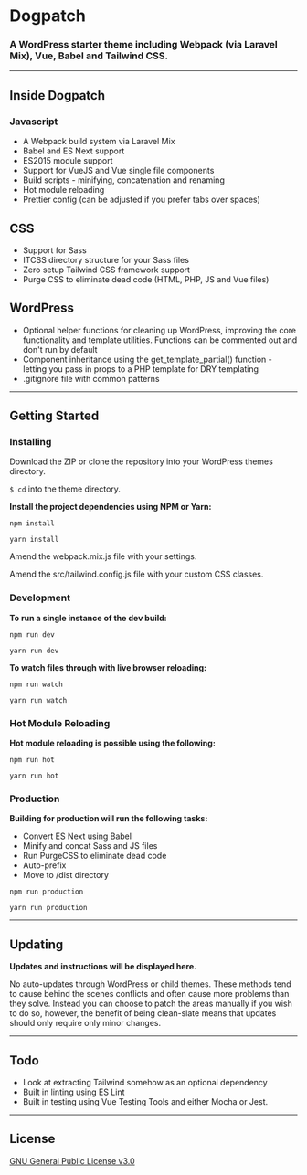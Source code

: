 # Dogpatch

### A WordPress starter theme including Webpack (via Laravel Mix), Vue, Babel and Tailwind CSS.

----------

## Inside Dogpatch

### Javascript

* A Webpack build system via Laravel Mix
* Babel and ES Next support
* ES2015 module support
* Support for VueJS and Vue single file components
* Build scripts - minifying, concatenation and renaming
* Hot module reloading
* Prettier config (can be adjusted if you prefer tabs over spaces)

## CSS
* Support for Sass
* ITCSS directory structure for your Sass files
* Zero setup Tailwind CSS framework support
* Purge CSS to eliminate dead code (HTML, PHP, JS and Vue files)

## WordPress
* Optional helper functions for cleaning up WordPress, improving the core functionality and template utilities. Functions can be commented out and don't run by default
* Component inheritance using the get_template_partial() function - letting you pass in props to a PHP template for DRY templating
* .gitignore file with common patterns

----------

## Getting Started

### Installing
Download the ZIP or clone the repository into your WordPress themes directory.

`$ cd` into the theme directory.

**Install the project dependencies using NPM or Yarn:**

<pre><code>npm install</code></pre>
<pre><code>yarn install</code></pre>

Amend the webpack.mix.js file with your settings.

Amend the src/tailwind.config.js file with your custom CSS classes.

### Development

**To run a single instance of the dev build:**

<pre><code>npm run dev</code></pre>
<pre><code>yarn run dev</code></pre>

**To watch files through with live browser reloading:**

<pre><code>npm run watch</code></pre>
<pre><code>yarn run watch</code></pre>

### Hot Module Reloading

**Hot module reloading is possible using the following:**

<pre><code>npm run hot</code></pre>
<pre><code>yarn run hot</code></pre>

### Production

**Building for production will run the following tasks:**

* Convert ES Next using Babel
* Minify and concat Sass and JS files
* Run PurgeCSS to eliminate dead code
* Auto-prefix
* Move to /dist directory

<pre><code>npm run production</code></pre>
<pre><code>yarn run production</code></pre>

----------

## Updating
**Updates and instructions will be displayed here.**

No auto-updates through WordPress or child themes. These methods tend to cause behind the scenes conflicts and often cause more problems than they solve. Instead you can choose to patch the areas manually if you wish to do so, however, the benefit of being clean-slate means that updates should only require only minor changes.

----------

## Todo

 - Look at extracting Tailwind somehow as an optional dependency
 - Built in linting using ES Lint
 - Built in testing using Vue Testing Tools and either Mocha or Jest.

----------

## License
[GNU General Public License v3.0](https://choosealicense.com/licenses/lgpl-3.0/)